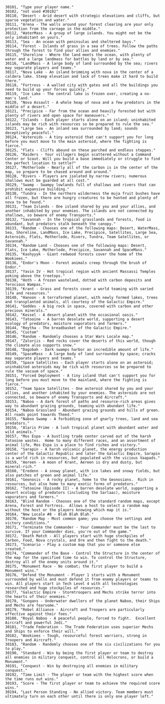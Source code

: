 ﻿```text
30101, "Type your player name."
30102, "not used #30102"
30110, "Desert - Arid desert with strategic elevations and cliffs, but sparse vegetation and water."
30111, "Arena - The walls around your forest clearing are your only protection from the carnage in the middle."
30112, "WaterMass - A group of large islands. You might not be the only inhabitant on yours."
30113, "Sea - An ocean with peninsulas and sheltered bays."
30114, "Forest - Islands of grass in a sea of trees. Follow the paths through the forest to find your allies and enemies."
30115, "Shoreline - Where the land meets the ocean, with plenty of water and a large landmass for battles by land or by sea."
30116, "LandMass - A large body of land surrounded by the sea; rivers may separate players and teams."
30117, "Nova Lake - An island brimming with nova in the center of a caldera lake. Steep elevation and lack of trees make it hard to build there."
30118, "Fortress - A walled city with gates and all the buildings you need to build up your forces quickly."
30119, "Ice Lake - The central lake is frozen over, creating a no-man's land."
30120, "Nova Assault - A whole heap of nova and a few predators in the middle of a desert."
30121, "Precipice - Far from the ocean and heavily forested but with plenty of rivers and open space for maneuvers."
30122, "Islands - Each player starts alone on an island; uninhabited islands may be rich with resources so be prepared to rule the sea."
30123, "Large Sea - An inland sea surrounded by land; sounds deceptively peaceful."
30124, "Asteroids - A tiny asteroid that can't support you for long before you must move to the main asteroid, where the fighting is fierce."
30125, "Flats - Cliffs abound on these parched and endless steppes."
30126, "Raiders - Your villagers begin scattered without a Command Center or Scout. Will you build a base immediately or struggle to find the perfect location to settle?"
30127, "Motherlode - Nearly all of the carbon is in the center of the map, so prepare to be chased around and around."
30128, "Rivers - Players are isolated by narrow rivers; numerous shallows must be guarded at all cost."
30129, "Swamp - Swampy lowlands full of shallows and rivers that can prohibit expansive building."
30130, "Tundra - In the northern wilderness the muja fruit bushes have all frozen, but there are hungry creatures to be hunted and plenty of nova to be found."
30131, "Team Islands - One island shared by you and your allies, and another inhabited by your enemies. The islands are not connected by shallows, so beware of enemy Transports."
30132, "Savannah - In the tropical grasslands and forests, food is abundant, but predators stalk beneath the canopy."
30133, "Random - Chooses one of the following maps: Desert, WaterMass, Sea, Shoreline, LandMass, Ice Lake, Precipice, Satellites, Large Sea, Asteroids, Flats, Motherlode, Rivers, Tundra, Team Satellites, or Savannah."
30134, "Random Land - Chooses one of the following maps: Desert, Flats, Ice Lake, Motherlode, Precipice, Savannah and SpaceMass."
30135, "Kashyyyk - Giant redwood forests cover the home of the Wookiees."
30136, "Endor's Moon - Forest animals creep through the brush of Endor."
30137, "Yavin IV - Hot tropical region with ancient Massassi Temples poking above the treetops."
30138, "Hoth - A frozen wasteland, dotted with carbon deposits and ferocious Wampas."
30139, "Krant - Grass and forests cover a world teaming with varied life and resources."
30140, "Hanoon - A terraformed planet, with newly formed lakes, trees and transplanted animals, all courtesy of the Galactic Empire."
30141, "Geddes - A big rock in space, covered with carbon and other precious minerals."
30142, "Kessel - A desert planet with the occasional oasis."
30143, "Tatooine - A barren desolate world, supporting a desert ecology of predators, moisture vaporators and farmers."
30144, "Reytha - The breadbasket of the Galactic Empire."
30145, "Custom"
30146, "Random - Randomly chooses a Star Wars Locale map."
30147, "Zaloriis - Red rocks cover the deserts of this world, though the climate also supports snow."
30148, "Dagobah - Dark swamps harbor an incredible amount of life."
30149, "SpaceMass - A large body of land surrounded by space; cracks may separate players and teams."
30150, "Space Satellites - Each player starts alone on an asteroid; uninhabited asteroids may be rich with resources so be prepared to rule the vacuum of space."
30151, "Forced Deployment - A tiny island that can't support you for long before you must move to the mainland, where the fighting is fierce."
30152, "Team Space Satellites - One asteroid shared by you and your allies, and another inhabited by your enemies. The asteroids are not connected, so beware of enemy Transports and Aircraft."
30153, "Naboo - A dark forest of paths and resource-rich areas gives way to abundant grazing grounds, teaming with abundant life."
30154, "Naboo Grassland - Abundant grazing grounds and hills of green.  All roads point towards Theed."
30155, "Naboo Swamp - A forbidding zone of gnarly trees, land and sea predators."
30156, "Alaris Prime - A lush tropical planet with abundant water and wild animals."
30157, "Mos Espa - A bustling trade center carved out of the harsh Tatooine wastes.  Home to many different races, and an assortment of animal life, Mos Espa is a place to find riches and victory."
30158, "Sarapin - A harsh volcanic planet, the energy production center of the Galactic Republic and later the Galactic Empire, Sarapin is a world rich in resources, but populated with the vicious Vaapads."
30159, "Aereen - A moon of Krant, Aereen is dry and dusty, but mineral-rich."
30160, "Eredenn - A snowy planet, with ice lakes and snowy fields, but also patches of green and animal life."
30161, "Geonosis - A rocky planet, home to the Geonosians.  Rich in resources, but also home to many exotic forms of predators."
30162, "Tatooine (Episode II) - A barren desolate world, supporting a desert ecology of predators (including the Sarlaac), moisture vaporators and farmers."
30163, "Blind Random - Chooses one of the standard random maps, except Arena, Forest and Fortress.  Allows a host to select a random map without the host or the players knowing which map it is."
30164, "New Locale #8 - Blah Blah Blah."
30170, "Random Map - Most common game; you choose the settings and victory conditions."
30171, "Terminate the Commander - Your Commander must be the last to survive. If your Commander dies, you're out of the game."
30172, "Death Match - All players start with huge stockpiles of Carbon, Food, Nova crystals, and Ore and then fight to the death."
30173, "Scenario - Play a custom map that you or someone else created."
30174, "Commander of the Base - Control the Structure in the center of the map for the specified time to win. To control the Structure, destroy all of the enemy units around it."
30175, "Monument Race - No combat; the first player to build a Monument wins."
30176, "Defend the Monument - Player 1 starts with a Monument surrounded by walls and must defend it from enemy players or teams to win. All players start in Tech Level 4 with all technologies researched and huge stockpiles of resources."
30177, "Galactic Empire - Stormtroopers and Mechs strike terror into the hearts of their enemies."
30178, "Gungans - Underwater dwellers of the planet Naboo, their Ships and Mechs are fearsome."
30179, "Rebel Alliance - Aircraft and Troopers are particularly effective against their foes."
30180, "Royal Naboo - A peaceful people, forced to fight.  Excellent Aircraft and powerful Jedi."
30181, "Trade Federation - The Trade Federation uses superior Mechs and Ships to enforce their will."
30182, "Wookiees - Tough, resourceful forest warriors, strong in Troopers and Aircraft."
30183, "Random - Randomly chooses one of the six civilizations for you to play."
30190, "Standard - Win by being the first player or team to destroy all enemies in military conquest, control all Holocrons, or build a Monument."
30191, "Conquest - Win by destroying all enemies in military conquest."
30192, "Time Limit - The player or team with the highest score when the time runs out wins."
30193, "Score - The first player or team to achieve the required score wins."
30194, "Last Person Standing - No allied victory. Team members must ultimately turn on each other until there is only one player left."
```